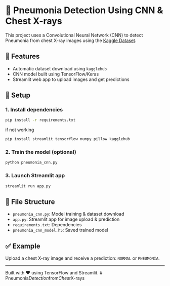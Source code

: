 # 🦪 Pneumonia Detection Using CNN & Chest X-rays

This project uses a Convolutional Neural Network (CNN) to detect Pneumonia from chest X-ray images using the [Kaggle Dataset](https://www.kaggle.com/datasets/paultimothymooney/chest-xray-pneumonia).

## 🔧 Features

- Automatic dataset download using `kagglehub`
- CNN model built using TensorFlow/Keras
- Streamlit web app to upload images and get predictions

## 💪 Setup

### 1. Install dependencies

```bash
pip install -r requirements.txt
```

if not working

```bash
pip install streamlit tensorflow numpy pillow kagglehub
```

### 2. Train the model (optional)

```bash
python pneumonia_cnn.py
```

### 3. Launch Streamlit app

```bash
streamlit run app.py
```

## 📅 File Structure

- `pneumonia_cnn.py`: Model training & dataset download
- `app.py`: Streamlit app for image upload & prediction
- `requirements.txt`: Dependencies
- `pneumonia_cnn_model.h5`: Saved trained model

## ✅ Example

Upload a chest X-ray image and receive a prediction: `NORMAL` or `PNEUMONIA`.

---

Built with ❤️ using TensorFlow and Streamlit.
#   P n e u m o n i a _ D e t e c t i o n _ f r o m _ C h e s t _ X - r a y s  
 